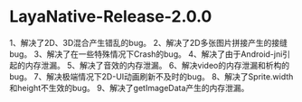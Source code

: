 # LayaNative-Release-2.0.0

1、解决了2D、3D混合产生错乱的bug。
2、解决了2D多张图片拼接产生的接缝bug。
3、解决了在一些特殊情况下Crash的bug。
4、解决了由于Android-jni引起的内存泄漏。
5、解决了音效的内存泄漏。
6、解决video的内存泄漏和析构的bug。
7、解决极端情况下2D-UI动画刷新不及时的bug。
8、解决了Sprite.width和height不生效的bug。
9、解决了getImageData产生的内存泄漏。

